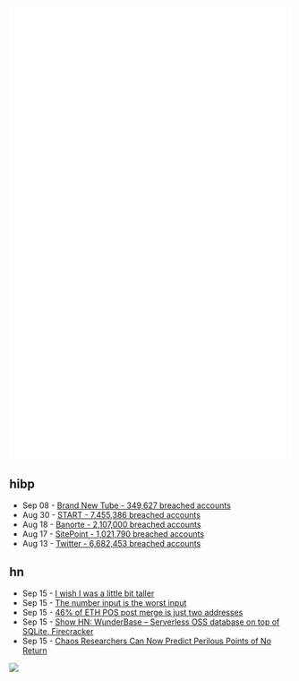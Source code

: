 ![Metrics](https://raw.githubusercontent.com/phixion/phixion/master/metrics.svg)

## hibp

<!--
for https://github.com/phixion/phixion/blob/main/.github/workflows/feeds.yml
-->
<!--START_SECTION:haveibeenpwnd-->
- Sep 08 - [Brand New Tube - 349,627 breached accounts](https://haveibeenpwned.com/PwnedWebsites#BrandNewTube)
- Aug 30 - [START - 7,455,386 breached accounts](https://haveibeenpwned.com/PwnedWebsites#Start)
- Aug 18 - [Banorte - 2,107,000 breached accounts](https://haveibeenpwned.com/PwnedWebsites#Banorte)
- Aug 17 - [SitePoint - 1,021,790 breached accounts](https://haveibeenpwned.com/PwnedWebsites#SitePoint)
- Aug 13 - [Twitter - 6,682,453 breached accounts](https://haveibeenpwned.com/PwnedWebsites#Twitter)
<!--END_SECTION:haveibeenpwnd-->

## hn

<!--
for https://github.com/phixion/phixion/blob/main/.github/workflows/feeds.yml
-->
<!--START_SECTION:hn-->
- Sep 15 - [I wish I was a little bit taller](https://www.gq.com/story/leg-lengthening)
- Sep 15 - [The number input is the worst input](https://stackoverflow.blog/2022/09/15/why-the-number-input-is-the-worst-input/)
- Sep 15 - [46% of ETH POS post merge is just two addresses](https://twitter.com/santimentfeed/status/1570339602346684416)
- Sep 15 - [Show HN: WunderBase – Serverless OSS database on top of SQLite, Firecracker](https://wundergraph.com/blog/wunderbase_serverless_graphql_database_on_top_of_sqlite_firecracker_and_prisma)
- Sep 15 - [Chaos Researchers Can Now Predict Perilous Points of No Return](https://www.quantamagazine.org/ai-algorithm-foresees-chaotic-tipping-points-20220915/)
<!--END_SECTION:hn-->

<!--
for https://yhype.me
-->
![](https://hit.yhype.me/github/profile?user_id=13013670)
